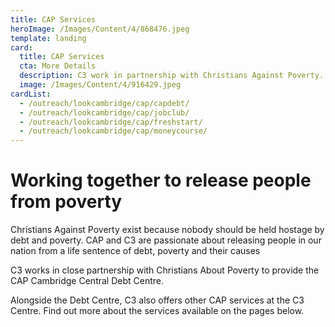 ```yaml
---
title: CAP Services
heroImage: /Images/Content/4/868476.jpeg
template: landing
card:
  title: CAP Services
  cta: More Details
  description: C3 work in partnership with Christians Against Poverty. We are passionate about releasing people from a life sentence of poverty, debt, unemployment and addiction.
  image: /Images/Content/4/916429.jpeg
cardList:
  - /outreach/lookcambridge/cap/capdebt/
  - /outreach/lookcambridge/cap/jobclub/
  - /outreach/lookcambridge/cap/freshstart/
  - /outreach/lookcambridge/cap/moneycourse/
---
```


# Working together to release people from poverty

Christians Against Poverty exist because nobody should be held hostage by debt and poverty. CAP and C3 are passionate about releasing people in our nation from a life sentence of debt, poverty and their causes

C3 works in close partnership with Christians About Poverty to provide the CAP Cambridge Central Debt Centre.

Alongside the Debt Centre, C3 also offers other CAP services at the C3 Centre. Find out more about the services available on the pages below.
